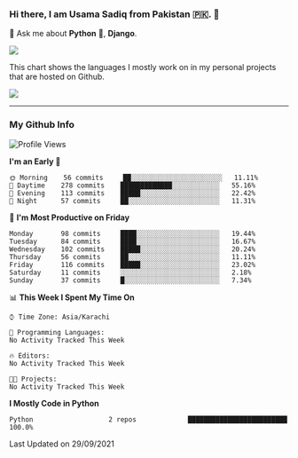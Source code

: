 ### Hi there, I am Usama Sadiq from Pakistan 🇵🇰. 👋

💬 Ask me about **Python** 🐍, **Django**. <!-- , Testing, Docker, Jenkins Automation, -->

<!--  
🗣 I love to talk about
  - Automating day-to-day stuff using Python
  - **Urdu Literature** 📚, **Anime** 💻, **Manga** 📜, **Light Novels** 📜, **Comics** 📱.  
-->

<img align="center" src="https://github-readme-stats.vercel.app/api?username=UsamaSadiq&custom_title=My Stats&show_icons=true&theme=dark&count_private=true&include_all_commits=true" />

This chart shows the languages I mostly work on in my personal projects that are hosted on Github.

<img align="center" src="https://github-readme-stats.vercel.app/api/top-langs/?username=UsamaSadiq&langs_count=10&layout=compact" />

--- 
### My Github Info
<!--START_SECTION:waka-->
![Profile Views](http://img.shields.io/badge/Profile%20Views-1-blue)

**I'm an Early 🐤** 

```text
🌞 Morning    56 commits     ██░░░░░░░░░░░░░░░░░░░░░░░   11.11% 
🌆 Daytime    278 commits    █████████████░░░░░░░░░░░░   55.16% 
🌃 Evening    113 commits    █████░░░░░░░░░░░░░░░░░░░░   22.42% 
🌙 Night      57 commits     ██░░░░░░░░░░░░░░░░░░░░░░░   11.31%

```
📅 **I'm Most Productive on Friday** 

```text
Monday       98 commits     ████░░░░░░░░░░░░░░░░░░░░░   19.44% 
Tuesday      84 commits     ████░░░░░░░░░░░░░░░░░░░░░   16.67% 
Wednesday    102 commits    █████░░░░░░░░░░░░░░░░░░░░   20.24% 
Thursday     56 commits     ██░░░░░░░░░░░░░░░░░░░░░░░   11.11% 
Friday       116 commits    █████░░░░░░░░░░░░░░░░░░░░   23.02% 
Saturday     11 commits     ░░░░░░░░░░░░░░░░░░░░░░░░░   2.18% 
Sunday       37 commits     █░░░░░░░░░░░░░░░░░░░░░░░░   7.34%

```


📊 **This Week I Spent My Time On** 

```text
⌚︎ Time Zone: Asia/Karachi

💬 Programming Languages: 
No Activity Tracked This Week

🔥 Editors: 
No Activity Tracked This Week

🐱‍💻 Projects: 
No Activity Tracked This Week

```

**I Mostly Code in Python** 

```text
Python                   2 repos             █████████████████████████   100.0%

```



 Last Updated on 29/09/2021
<!--END_SECTION:waka-->
<!--
**UsamaSadiq/UsamaSadiq** is a ✨ _special_ ✨ repository because its `README.md` (this file) appears on your GitHub profile.

Here are some ideas to get you started:

- 🔭 I’m currently working on ...
- 🌱 I’m currently learning ...
- 👯 I’m looking to collaborate on ...
- 🤔 I’m looking for help with ...
- 📫 How to reach me: ...
- 😄 Pronouns: ...
- ⚡ Fun fact: ...
-->
